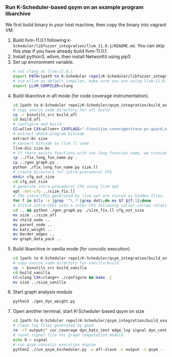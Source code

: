 ### Run K-Scheduler-based qsym on an example program libarchive
We first build binary in your host machine, then copy the binary into vagrant VM. 
1. Build llvm-11.0.1 following ``K-Scheduler/libfuzzer_integration/llvm_11.0.1/README.md``. You can skip this step if you have already build llvm-11.0.1.
2. Install python3, wllvm, then install NetworKit using pip3
3. Set up environment variable.
    ```sh
    # set clang as llvm-11.0.1
    export PATH=[path to K-Scheduler repo]/K-Scheduler/libfuzzer_integration/llvm_11.0.1/build/bin
    # use wllvm as default compiler, make sure you are using llvm-11.0.1
    export LLVM_COMPILER=clang
    ```
4. Build libarchive in afl mode (for code coverage instrumentation).
    ```sh
    cd [path to K-Scheduler repo]/K-Scheduler/qsym_integration/build_example/
    # copy source code directory for afl build
    cp -r binutils_src build_afl
    cd build_afl
    # configure and build
    CC=wllvm CXX=wllvm++ CXXFLAGS="-fsanitize-coverage=trace-pc-guard,no-prune -O2 -fsanitize=address" LDFLAGS=[ABSOLUTE PATH to K-Scheduler repo]/K-Scheduler/afl_integration/build_example/afl-llvm-rt.o ./configure && make -j
    # extract whole-program bitcode
    extract-bc size
    # convert bitcode to llvm ll code
    llvm-dis size.bc
    # If there exists functions with too long function name, we truncate their name with shorter hash. Becasue function with too long function names will be ignored by llvm opt CFG construction.
    cp ../fix_long_fun_name.py .
    cp ../gen_graph.py .
    python ./fix_long_fun_name.py size.ll
    # create directory for intra-precedural CFG
    mkdir cfg_out_size
    cd cfg_out_size
    # generate intra-precedural CFG using llvm opt
    opt -dot-cfg ../size_fix.ll
    # The intra-CFGs generated by llvm opt are stored as hidden files, rename them as normal files.
    for f in $(ls -a |grep '^\.*'|grep dot);do mv $f ${f:1};done
    # Stitch intra-CFGs into a inter-CFG following caller-callee relationships
    cd .. && python ./gen_graph.py ./size_fix.ll cfg_out_size
    mv size ../size_afl
    mv child_node ..
    mv parent_node ..
    mv katz_weight ..
    mv border_edges ..
    mv graph_data_pack ..
    ```
5. Build libarchive in vanilla mode (for concolic execution)
    ```sh
    cd [path to K-Scheduler repo]/K-Scheduler/qsym_integration/build_example/
    # copy source code directory for vanilla build
    cp -r binutils_src build_vanilla
    cd build_vanilla
    CC=clang CXX=clang++ ./configure && make -j 
    mv size ../size_vanilla
    ```
6. Start graph analysis module 
    ```sh
    python3 ./gen_dyn_weight.py
    ```
7. Open another terminal, start K-Scheduler-based qsym on size
    ```sh
    cd [path to K-Schduler repo]/K-Scheduler/qsym_integration/build_example/
    # clean log files generated by qsym
    rm -rf output/* cur_coverage dyn_katz_cent edge_log signal dyn_cent_version
    # reset signal file for graph computation module
    echo 0 > signal
    # run qsym concolic execution engine
    python2 ./run_qsym_kscheduler.py -a afl-slave -o output -n qsym -- ./size @@
    ```
